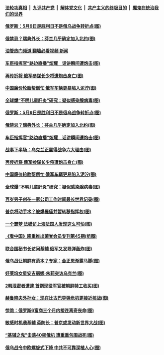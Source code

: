 ####  [法轮功真相](../../../../basic/blob/master/README.md?t=05021831) &nbsp;|&nbsp; [九评共产党](../../../../9ping.md/blob/master/README.md?t=05021831) &nbsp;|&nbsp; [解体党文化](../../../../jtdwh.md/blob/master/README.md?t=05021831)  &nbsp;|&nbsp; [共产主义的终极目的](../../../../gczydzjmd.md/blob/master/README.md?t=05021831) &nbsp;|&nbsp; [魔鬼在统治我们的世界](../../../../mgztzwmdsj.md/blob/master/README.md?t=05021831) 

#### [俄罗斯：5月9日是胜利日不是俄乌战争转折点(图)](../pages/p9/1005250.md?t=05021831) 

#### [俄禁忌？瑞典外长：芬兰几乎确定加入北约(图)](../pages/p9/1005243.md?t=05021831) 

#### [油管热门频道 翻墙必看视频 新闻](http://45.76.130.85:81/youtube.html?05021831)

#### [车臣指挥官“路边直播”炫耀　话讲瞬间遭炮击(图)](../pages/p9/1005175.md?t=05021831) 

#### [再传折将 俄军参谋长少将遭炮击身亡(图)](../pages/p9/1005169.md?t=05021831) 

#### [中国廉价轮胎帮倒忙 俄军车辆更易陷入泥泞(图)](../pages/p9/1005228.md?t=05021831) 

#### [全球爆“不明儿童肝炎”研究：疑似感染腺病毒(图)](../pages/p9/1005188.md?t=05021831) 

#### [俄罗斯：5月9日是胜利日不是俄乌战争转折点(图)](../pages/p9/1005250.md?t=05021831) 

#### [俄禁忌？瑞典外长：芬兰几乎确定加入北约(图)](../pages/p9/1005243.md?t=05021831) 

#### [车臣指挥官“路边直播”炫耀　话讲瞬间遭炮击(图)](../pages/p9/1005175.md?t=05021831) 

#### [战事下半场：乌克兰正赢得战争六大理由(图)](../pages/p9/1005229.md?t=05021831) 

#### [再传折将 俄军参谋长少将遭炮击身亡(图)](../pages/p9/1005169.md?t=05021831) 

#### [中国廉价轮胎帮倒忙 俄军车辆更易陷入泥泞(图)](../pages/p9/1005228.md?t=05021831) 

#### [全球爆“不明儿童肝炎”研究：疑似感染腺病毒(图)](../pages/p9/1005188.md?t=05021831) 

#### [百岁男子创在一家公司工作时间最长世界记录(图)](../pages/p9/1005177.md?t=05021831) 

#### [普京将动手术？被爆罹癌并暂转移指挥权(图)](../pages/p9/1005161.md?t=05021831) 

#### [一个噩梦 法媒访上海法国人发现这么可怕(图)](../pages/p9/1005149.md?t=05021831) 

#### [《看中国》隆重推出荣誉会员专刊第45期(组图)](../pages/p9/1005146.md?t=05021831) 

#### [联合国秘书长访问基辅 俄军又发导弹轰炸(图)](../pages/p9/1005145.md?t=05021831) 

#### [俄乌战让朝鲜有范本？专家：金正恩渐露马脚(图)](../pages/p9/1005080.md?t=05021831) 

#### [好莱坞女星安吉丽娜‧朱莉突访乌克兰(图)](../pages/p9/1005140.md?t=05021831) 

#### [2韩泄密者遭逮 首例现役军官被朝鲜特工收买(图)](../pages/p9/1005095.md?t=05021831) 

#### [赫鲁晓夫外孙女：现在比古巴导弹危机更接近核战(图)](../pages/p9/1005133.md?t=05021831) 

#### [惊诡：俄罗斯6富商三个月内接连离奇丧命(图)](../pages/p9/1005083.md?t=05021831) 

#### [敏感时机袭基辅 英防长：普京或发动新世界大战(图)](../pages/p9/1005054.md?t=05021831) 

#### [“基辅之鬼”击落40架俄机 遭重重包围战死(图)](../pages/p9/1005044.md?t=05021831) 

#### [俄乌战令中欧螺旋式下降 中共不可靠深植人心(图)](../pages/p9/1004993.md?t=05021831) 

<img src='http://gfw-breaker.win/goodnews/indexes/p9.md' width='0px' height='0px'/>
